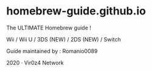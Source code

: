 # homebrew-guide.github.io
The ULTIMATE Homebrew guide ! 

Wii / Wii U / 3DS (NEW) / 2DS (NEW) / Switch




Guide maintained by : Romanio0089

2020 · Vir0z4 Network
